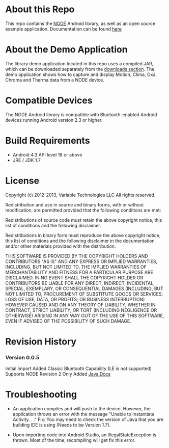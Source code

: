 About this Repo
===============
This repo contains the [NODE](http://nodesensors.com) Android library, as well as an open source example application.
Documentation can be found [here](https://variabletech.bitbucket.org/framework/android/doc)

About the Demo Application
===============
The library demo application located in this repo uses a compiled JAR, which can be 
downloaded separately from the 
[downloads section](https://bitbucket.org/variabletech/libnode-android-public/downloads). 
The demo application shows how to capture and display Motion, Clima, Oxa, Chroma and Therma data from a NODE device. 

Compatible Devices
==================
The NODE Android library is compatible with Bluetooth-enabled Android devices running Android version 2.3 or higher. 

Build Requirements
===================
* Android 4.3 API level 18 or above
* JRE / JDK 1.7

License
=============
Copyright (c) 2012-2013, Variable Technologies LLC
All rights reserved. 

Redistribution and use in source and binary forms, with or without modification, are permitted provided that the following conditions are met: 

Redistributions of source code must retain the above copyright notice, this list of conditions and the following disclaimer. 

Redistributions in binary form must reproduce the above copyright notice, this list of conditions and the following disclaimer in the documentation and/or other materials provided with the distribution. 

THIS SOFTWARE IS PROVIDED BY THE COPYRIGHT HOLDERS AND CONTRIBUTORS "AS IS" AND ANY EXPRESS OR IMPLIED WARRANTIES, INCLUDING, BUT NOT LIMITED TO, THE IMPLIED WARRANTIES OF MERCHANTABILITY AND FITNESS FOR A PARTICULAR PURPOSE ARE DISCLAIMED. IN NO EVENT SHALL THE COPYRIGHT HOLDER OR CONTRIBUTORS BE LIABLE FOR ANY DIRECT, INDIRECT, INCIDENTAL, SPECIAL, EXEMPLARY, OR CONSEQUENTIAL DAMAGES (INCLUDING, BUT NOT LIMITED TO, PROCUREMENT OF SUBSTITUTE GOODS OR SERVICES; LOSS OF USE, DATA, OR PROFITS; OR BUSINESS INTERRUPTION) HOWEVER CAUSED AND ON ANY THEORY OF LIABILITY, WHETHER IN CONTRACT, STRICT LIABILITY, OR TORT (INCLUDING NEGLIGENCE OR OTHERWISE) ARISING IN ANY WAY OUT OF THE USE OF THIS SOFTWARE, EVEN IF ADVISED OF THE POSSIBILITY OF SUCH DAMAGE.


Revision History
==================
### Version 0.0.5 
Initial Import
Added Classic Bluetooth Capability (LE is not supported)
Supports NODE Revision 2 Only
Added [Java Docs](https://variabletech.bitbucket.org/framework/android/doc)


Troubleshooting
==================

* An application compiles and will push to the device.
However, the application throws an error with the message "Unable to Instantiate Activity. . ." 
Fix: You may need to check the version of Java that you are building IDE is using (Needs to be Version 1.7).


* Upon importing code into Android Studio, an IllegalStateException is thrown. 
Most of the time, recompiling will get fix this error.
